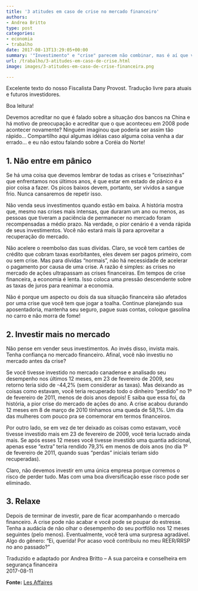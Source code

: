 ```yaml
---
title: '3 atitudes em caso de crise no mercado financeiro'
authors:
- Andrea Britto
type: post
categories:
- economia
- trabalho
date: 2017-08-13T13:29:05+00:00
summary: '"Investimento" e "crise" parecem não combinar, mas é aí que você se engana. Conheça 3 atitudes em caso de crise no mercado financeiro.'
url: /trabalho/3-atitudes-em-caso-de-crise.html
image: images/3-atitudes-em-caso-de-crise-financeira.png

---
```

Excelente texto do nosso Fiscalista Dany Provost. Tradução livre para atuais e futuros investidores.

Boa leitura!

Devemos acreditar no que é falado sobre a situação dos bancos na China e há motivo de preocupação e acreditar que o que aconteceu em 2008 pode acontecer novamente? Ninguém imaginou que poderia ser assim tão rápido&#8230; Compartilho aqui algumas idéias caso alguma coisa venha a dar errado&#8230; e eu não estou falando sobre a Coréia do Norte!

## 1. Não entre em pânico

Se há uma coisa que devemos lembrar de todas as crises e &#8220;crisezinhas&#8221; que enfrentamos nos últimos anos, é que estar em estado de pânico é a pior coisa a fazer. Os picos baixos devem, portanto, ser vividos a sangue frio. Nunca cansaremos de repetir isso.

Não venda seus investimentos quando estão em baixa. A história mostra que, mesmo nas crises mais intensas, que duraram um ano ou menos, as pessoas que tiveram a paciência de permanecer no mercado foram recompensadas a médio prazo. Na verdade, o pior cenário é a venda rápida de seus investimentos. Você não estará mais lá para aproveitar a recuperação do mercado.

Não acelere o reembolso das suas dívidas. Claro, se você tem cartões de crédito que cobram taxas exorbitantes, eles devem ser pagos primeiro, com ou sem crise. Mas para dívidas &#8220;normais&#8221;, não há necessidade de acelerar o pagamento por causa de uma crise. A razão é simples: as crises no mercado de ações ultrapassam as crises financeiras. Em tempos de crise financeira, a economia é lenta. Isso coloca uma pressão descendente sobre as taxas de juros para reanimar a economia.

Não é porque um aspecto ou dois da sua situação financeira são afetados por uma crise que você tem que jogar a toalha. Continue planejando sua aposentadoria, mantenha seu seguro, pague suas contas, coloque gasolina no carro e não morra de fome!

## 2. Investir mais no mercado

Não pense em vender seus investimentos. Ao invés disso, invista mais. Tenha confiança no mercado financeiro. Afinal, você não investiu no mercado antes da crise?

Se você tivesse investido no mercado canadense e analisado seu desempenho nos últimos 12 meses, em 23 de fevereiro de 2009, seu retorno teria sido de -44,2% (sem considerar as taxas). Mas deixando as coisas como estavam, você teria recuperado todo o dinheiro &#8220;perdido&#8221; no 1º de fevereiro de 2011, menos de dois anos depois! E saiba que essa foi, da história, a pior crise do mercado de ações do ano. A crise acabou durando 12 meses em 8 de março de 2010 tínhamos uma queda de 58,1%. Um dia das mulheres com pouco pra se comemorar em termos financeiros.

Por outro lado, se em vez de ter deixado as coisas como estavam, você tivesse investido mais em 23 de fevereiro de 2009, você teria lucrado ainda mais. Se após esses 12 meses você tivesse investido uma quantia adicional, apenas esse &#8220;extra&#8221; teria rendido 79,3% em menos de dois anos (no dia 1º de fevereiro de 2011, quando suas &#8220;perdas&#8221; iniciais teriam sido recuperadas).

Claro, não devemos investir em uma única empresa porque corremos o risco de perder tudo. Mas com uma boa diversificação esse risco pode ser eliminado.

## 3. Relaxe

Depois de terminar de investir, pare de ficar acompanhando o mercado financeiro. A crise pode não acabar e você pode se poupar do estresse. Tenha a audácia de não olhar o desempenho do seu portfólio nos 12 meses seguintes (pelo menos). Eventualmente, você terá uma surpresa agradável. Algo do gênero: &#8220;Ei, querida! Por acaso você contribuiu no meu REER/RRSP no ano passado?&#8221;

Traduzido e adaptado por Andrea Britto – A sua parceira e conselheira em segurança financeira  
2017-08-11

**Fonte:** <a href="http://www.lesaffaires.com/blogues/dany-provost/3-choses-a-faire-en-cas-de-crise-boursiere/596504" target="_blank" rel="noopener">Les Affaires</a>
